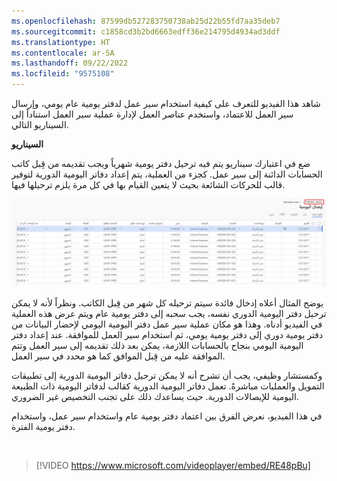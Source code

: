 ```yaml
---
ms.openlocfilehash: 87599db527283750738ab25d22b55fd7aa35deb7
ms.sourcegitcommit: c1858cd3b2bd6663edff36e214795d4934ad3ddf
ms.translationtype: HT
ms.contentlocale: ar-SA
ms.lasthandoff: 09/22/2022
ms.locfileid: "9575108"
---
```

شاهد هذا الفيديو للتعرف على كيفية استخدام سير عمل لدفتر يومية عام يومي، وإرسال سير العمل للاعتماد، واستخدم عناصر العمل لإدارة عملية سير العمل استناداً إلى السيناريو التالي.

**السيناريو**

ضع في اعتبارك سيناريو يتم فيه ترحيل دفتر يومية شهرياً ويجب تقديمه من قِبل كاتب الحسابات الدائنة إلى سير عمل. كجزء من العملية، يتم إعداد دفاتر اليومية الدورية لتوفير قالب للحركات الشائعة بحيث لا يتعين القيام بها في كل مرة يلزم ترحيلها فيها.

[![لقطة شاشة لصفحة إيصال دفتر اليومية.](../media/periodic-journal.png)](../media/periodic-journal.png#lightbox) 


يوضح المثال أعلاه إدخال فائدة سيتم ترحيله كل شهر من قِبل الكاتب. ونظراً لأنه لا يمكن ترحيل دفتر اليومية الدوري نفسه، يجب سحبه إلى دفتر يومية عام ويتم عرض هذه العملية في الفيديو أدناه. وهذا هو مكان عملية سير عمل دفتر اليومية اليومي لإحضار البيانات من دفتر يومية دوري إلى دفتر يومية يومي، ثم استخدام سير العمل للموافقة. عند إعداد دفتر اليومية اليومي بنجاح بالحسابات اللازمة، يمكن بعد ذلك تقديمه إلى سير العمل وتتم الموافقة عليه من قِبل الموافق كما هو محدد في سير العمل.

وكمستشار وظيفي، يجب أن تشرح أنه لا يمكن ترحيل دفاتر اليومية الدورية إلى تطبيقات التمويل والعمليات مباشرةً. تعمل دفاتر اليومية الدورية كقالب لدفاتر اليومية ذات الطبيعة اليومية للإيصالات الدورية.
حيث يساعدك ذلك على تجنب التخصيص غير الضروري.  

في هذا الفيديو، نعرض الفرق بين اعتماد دفتر يومية عام واستخدام سير عمل، واستخدام دفتر يومية الفترة. 

&nbsp;
 > [!VIDEO https://www.microsoft.com/videoplayer/embed/RE48pBu]

